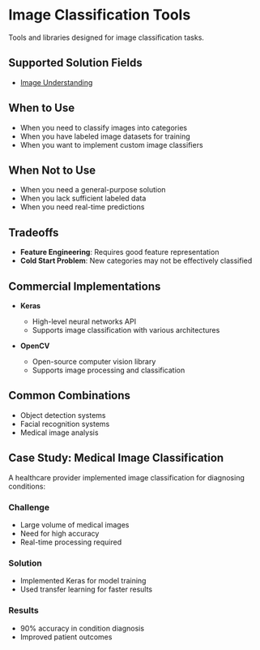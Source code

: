 # Image Classification Tools

Tools and libraries designed for image classification tasks.

## Supported Solution Fields

- [Image Understanding](../solutions/image-classification)

## When to Use

- When you need to classify images into categories
- When you have labeled image datasets for training
- When you want to implement custom image classifiers

## When Not to Use

- When you need a general-purpose solution
- When you lack sufficient labeled data
- When you need real-time predictions

## Tradeoffs

- **Feature Engineering**: Requires good feature representation
- **Cold Start Problem**: New categories may not be effectively classified

## Commercial Implementations

- **Keras**
  - High-level neural networks API
  - Supports image classification with various architectures

- **OpenCV**
  - Open-source computer vision library
  - Supports image processing and classification

## Common Combinations

- Object detection systems
- Facial recognition systems
- Medical image analysis

## Case Study: Medical Image Classification

A healthcare provider implemented image classification for diagnosing conditions:

### Challenge
- Large volume of medical images
- Need for high accuracy
- Real-time processing required

### Solution
- Implemented Keras for model training
- Used transfer learning for faster results

### Results
- 90% accuracy in condition diagnosis
- Improved patient outcomes 
